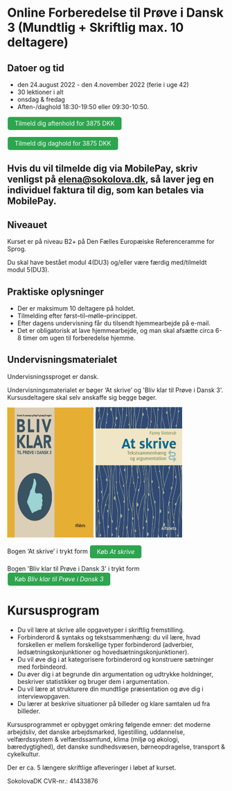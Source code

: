 # Online Forberedelse til Prøve i Dansk 3 (Mundtlig + Skriftlig max. 10 deltagere) 

## Datoer og tid 
* den 24.august 2022 - den 4.november 2022 (ferie i uge 42)
* 30 lektioner i alt
* onsdag & fredag
* Aften-/daghold 18:30-19:50 eller 09:30-10:50. 

<a class="btn" href="https://buy.stripe.com/cN24jE9Ae9Aj1Vu5kq"> Tilmeld dig aftenhold for 3875 DKK </a>

<a class="btn" href="https://buy.stripe.com/14k5nIdQufYHfMk4gn"> Tilmeld dig daghold for 3875 DKK </a>

## Hvis du vil tilmelde dig via MobilePay, skriv venligst på elena@sokolova.dk, så laver jeg en individuel faktura til dig, som kan betales via MobilePay.

## Niveauet

Kurset er på niveau B2+ på Den Fælles Europæiske Referenceramme for Sprog.

Du skal have bestået modul 4(DU3) og/eller være færdig med/tilmeldt modul 5(DU3). 

## Praktiske oplysninger
* Der er maksimum 10 deltagere på holdet. 
* Tilmelding efter først–til–mølle–princippet.  
* Efter dagens undervisning får du tilsendt hjemmearbejde på e-mail. 
* Det er obligatorisk at lave hjemmearbejde, og man skal afsætte circa 6-8 timer om ugen til forberedelse hjemme.  

## Undervisningsmaterialet

Undervisningssproget er dansk.

Undervisningsmaterialet er bøger ‘At skrive’ og 'Bliv klar til Prøve i Dansk 3'. Kursusdeltagere skal selv anskaffe sig begge bøger.

<img src="bliv-klar-til-proeve-i-dansk-3_billede.jpg" alt="Bliv klar til Prøve i Dansk 3" width="200" height="300" />

<img src="at-skrive-forside.jpg" alt="At skrive" width="200" height="300" />

Bogen ‘At skrive’  i trykt form  <a class="btn" href="https://praxis.dk/skrive#">Køb *At skrive*</a> 

Bogen 'Bliv klar til Prøve i Dansk 3' i trykt form  <a class="btn" href="https://praxis.dk/bliv-klar-til-proeve-i-dansk-3#">Køb *Bliv klar til Prøve i Dansk 3*</a> 
 

<style>
.btn {
  color: white;
  background-color: #2ea44f;
  border-color: rgba(27,31,35,.1);
  box-shadow: 0 0px 0 rgba(27,31,35,.1),inset 0 1px 0 hsla(0,0%,100%,.03);
  position: relative;
  display: inline-block;
  padding: 5px 16px;
  font-size: 14px
  font-weight: 500;
  line-height: 20px;
  white-space: nowrap;
  vertical-align: middle;
  cursor: pointer;
  border: 1px solid;
  border-radius: 6px;
  text-decoration: none;
}
</style>

# Kursusprogram

* Du vil lære at skrive alle opgavetyper i skriftlig fremstilling. 
* Forbinderord & syntaks og tekstsammenhæng: du vil lære, hvad forskellen er mellem forskellige typer forbinderord (adverbier, ledsætningskonjunktioner og hovedsætningskonjunktioner). 
* Du vil øve dig i at kategorisere forbinderord og konstruere sætninger med forbindeord. 
* Du øver dig i at begrunde din argumentation og udtrykke holdninger, beskriver statistikker og bruger dem i argumentation. 
* Du vil lære at strukturere din mundtlige præsentation og øve dig i interviewopgaven.
* Du lærer at beskrive situationer på billeder og klare samtalen ud fra billeder.   

Kursusprogrammet er opbygget omkring følgende emner: det moderne arbejdsliv, det danske arbejdsmarked, ligestilling, uddannelse, velfærdssystem & velfærdssamfund, klima (miljø og økologi, bæredygtighed), det danske sundhedsvæsen, børneopdragelse, transport & cykelkultur. 

Der er ca. 5 længere skriftlige afleveringer i løbet af kurset. 

SokolovaDK CVR-nr.: 41433876
